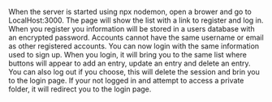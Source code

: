 When the server is started using npx nodemon, open a brower and go to LocalHost:3000.
The page will show the list with a link to register and log in.
When you register you information will be stored in a users database with an encrypted password.
Accounts cannot have the same username or email as other registered accounts.
You can now login with the same information used to sign up.
When you login, it will bring you to the same list where buttons will appear to add an entry, update an entry and delete an entry.
You can also log out if you choose, this will delete the session and brin you to the login page.
If your not logged in and attempt to access a private folder, it will redirect you to the login page.

